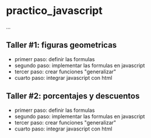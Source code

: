 # practico_javascript

...

## Taller #1: figuras geometricas

- primerr paso: definir las formulas
- segundo paso: implementar las formulas en javascript
- tercer paso: crear funciones "generalizar"
- cuarto paso: integrar javascript con html

## Taller #2: porcentajes y descuentos

- primerr paso: definir las formulas
- segundo paso: implementar las formulas en javascript
- tercer paso: crear funciones "generalizar"
- cuarto paso: integrar javascript con html

